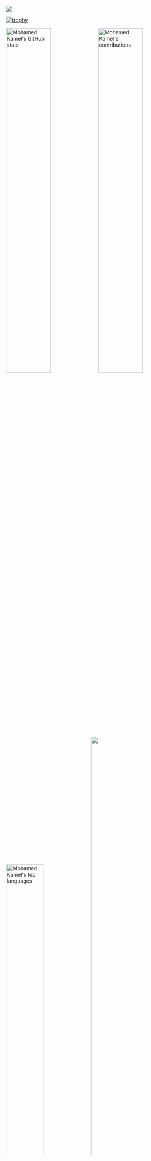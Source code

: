 <!--
### Hi there 👋

**muhammedkamel/muhammedkamel** is a ✨ _special_ ✨ repository because its `README.md` (this file) appears on your GitHub profile.

Here are some ideas to get you started:

- 🔭 I’m currently working on ...
- 🌱 I’m currently learning ...
- 👯 I’m looking to collaborate on ...
- 🤔 I’m looking for help with ...
- 💬 Ask me about ...
- 📫 How to reach me: ...
- 😄 Pronouns: ...
- ⚡ Fun fact: ...
-->

![](https://komarev.com/ghpvc/?username=muhammedkamel&color=green) 

<!-- 
![Repos Badge](https://badges.pufler.dev/repos/muhammedkamel) (https://badges.pufler.dev)
![Gists Badge](https://badges.pufler.dev/gists/muhammedkamel)<!--(https://badges.pufler.dev)
![](https://en35x4dblo21xhl.m.pipedream.net)(https://commits.top/egypt.html)-->

[![trophy](https://github-profile-trophy.vercel.app/?username=muhammedkamel)](https://github.com/ryo-ma/github-profile-trophy)

<p>
  <img width="49%" src="https://github-readme-stats-anuraghazra1.vercel.app/api?username=muhammedkamel&count_private=true&include_all_commits=true&hide=contrib=false&show_icons=true&cache_seconds=3600" alt="Mohamed Kamel's GitHub stats">
  <img width="49%" src="https://github-readme-streak-stats.herokuapp.com/?user=muhammedkamel" alt="Mohamed Kamel's contributions" />
</p>
<p>
  <img width="45%" src="https://github-readme-stats.vercel.app/api/top-langs/?username=muhammedkamel&layout=compact&exclude_repo=null&langs_count=10" alt="Mohamed Kamel's top languages">
  <img width="54%" src ="https://activity-graph.herokuapp.com/graph?username=muhammedkamel&bg_color=ffffff&color=0400ff&line=0400ff&point=03d3d&area=true&hide_border=true">
</p>
